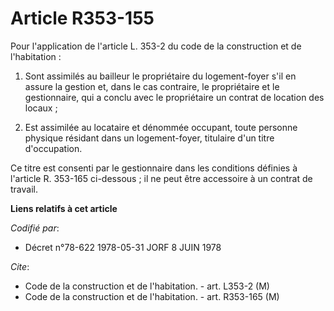 # Article R353-155

Pour l'application de l'article L. 353-2 du code de la construction et de l'habitation :

1. Sont assimilés au bailleur le propriétaire du logement-foyer s'il en assure la gestion et, dans le cas contraire, le
propriétaire et le gestionnaire, qui a conclu avec le propriétaire un contrat de location des locaux ;

2. Est assimilée au locataire et dénommée occupant, toute personne physique résidant dans un logement-foyer, titulaire d'un
titre d'occupation.

Ce titre est consenti par le gestionnaire dans les conditions définies à l'article R. 353-165 ci-dessous ; il ne peut être
accessoire à un contrat de travail.

**Liens relatifs à cet article**

_Codifié par_:

  - Décret n°78-622 1978-05-31 JORF 8 JUIN 1978

_Cite_:

  - Code de la construction et de l'habitation. - art. L353-2 (M)
  - Code de la construction et de l'habitation. - art. R353-165 (M)
